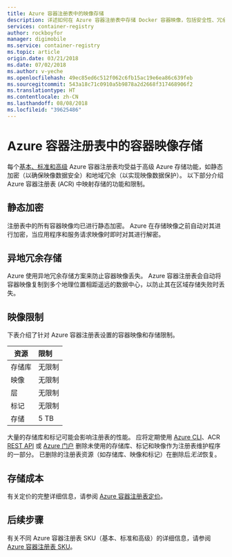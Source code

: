 ```yaml
---
title: Azure 容器注册表中的映像存储
description: 详述如何在 Azure 容器注册表中存储 Docker 容器映像，包括安全性、冗余和容量。
services: container-registry
author: rockboyfor
manager: digimobile
ms.service: container-registry
ms.topic: article
origin.date: 03/21/2018
ms.date: 07/02/2018
ms.author: v-yeche
ms.openlocfilehash: 49ec85ed6c512f062c6fb15ac19e6ea86c639feb
ms.sourcegitcommit: 543a18c71c0910a5b9878a2d2668f317468906f2
ms.translationtype: HT
ms.contentlocale: zh-CN
ms.lasthandoff: 08/08/2018
ms.locfileid: "39625486"
---
```

# <a name="container-image-storage-in-azure-container-registry"></a>Azure 容器注册表中的容器映像存储

每个[基本、标准和高级](container-registry-skus.md) Azure 容器注册表均受益于高级 Azure 存储功能，如静态加密（以确保映像数据安全）和地域冗余（以实现映像数据保护）。 以下部分介绍 Azure 容器注册表 (ACR) 中映射存储的功能和限制。

## <a name="encryption-at-rest"></a>静态加密

注册表中的所有容器映像均已进行静态加密。 Azure 在存储映像之前自动对其进行加密，当应用程序和服务请求映像时即时对其进行解密。

## <a name="geo-redundant-storage"></a>异地冗余存储

Azure 使用异地冗余存储方案来防止容器映像丢失。 Azure 容器注册表会自动将容器映像复制到多个地理位置相距遥远的数据中心，以防止其在区域存储失败时丢失。

<!-- Not Available on ## Geo-replication-->
## <a name="image-limits"></a>映像限制

下表介绍了针对 Azure 容器注册表设置的容器映像和存储限制。

| 资源 | 限制 |
| -------- | :---- |
| 存储库 | 无限制 |
| 映像 | 无限制 |
| 层 | 无限制 |
| 标记 | 无限制|
| 存储 | 5 TB |

大量的存储库和标记可能会影响注册表的性能。 应将定期使用 [Azure CLI](https://docs.azure.cn/zh-cn/cli/acr?view=azure-cli-latest)、ACR [REST API](https://docs.microsoft.com/rest/api/containerregistry/) 或 [Azure 门户][portal] 删除未使用的存储库、标记和映像作为注册表维护程序的一部分。 已删除的注册表资源（如存储库、映像和标记）在删除后*无法*恢复。

## <a name="storage-cost"></a>存储成本

有关定价的完整详细信息，请参阅 [Azure 容器注册表定价][pricing]。

## <a name="next-steps"></a>后续步骤

有关不同 Azure 容器注册表 SKU（基本、标准和高级）的详细信息，请参阅 [Azure 容器注册表 SKU](container-registry-skus.md)。

<!-- IMAGES -->

<!-- LINKS - External -->
[portal]: https://portal.azure.cn
[pricing]: http://aka.ms/acr/pricing

<!-- LINKS - Internal -->
<!-- Update_Description: new article on container registry storage -->
<!--ms.date: 07/02/2018-->